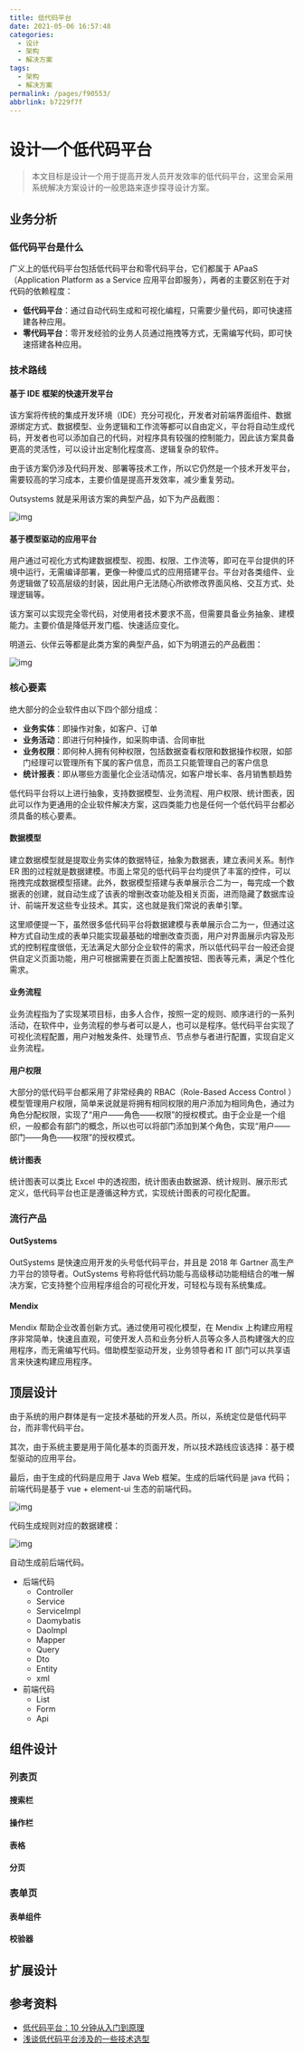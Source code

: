 ```yaml
---
title: 低代码平台
date: 2021-05-06 16:57:48
categories: 
  - 设计
  - 架构
  - 解决方案
tags: 
  - 架构
  - 解决方案
permalink: /pages/f90553/
abbrlink: b7229f7f
---
```


# 设计一个低代码平台

> 本文目标是设计一个用于提高开发人员开发效率的低代码平台，这里会采用系统解决方案设计的一般思路来逐步探寻设计方案。

## 业务分析

### 低代码平台是什么

广义上的低代码平台包括低代码平台和零代码平台，它们都属于 APaaS（Application Platform as a Service 应用平台即服务），两者的主要区别在于对代码的依赖程度：

- **低代码平台**：通过自动代码生成和可视化编程，只需要少量代码，即可快速搭建各种应用。
- **零代码平台**：零开发经验的业务人员通过拖拽等方式，无需编写代码，即可快速搭建各种应用。

### 技术路线

#### 基于 IDE 框架的快速开发平台

该方案将传统的集成开发环境（IDE）充分可视化，开发者对前端界面组件、数据源绑定方式、数据模型、业务逻辑和工作流等都可以自由定义，平台将自动生成代码，开发者也可以添加自己的代码，对程序具有较强的控制能力，因此该方案具备更高的灵活性，可以设计出定制化程度高、逻辑复杂的软件。

由于该方案仍涉及代码开发、部署等技术工作，所以它仍然是一个技术开发平台，需要较高的学习成本，主要价值是提高开发效率，减少重复劳动。

Outsystems 就是采用该方案的典型产品，如下为产品截图：

![img](https://raw.githubusercontent.com/dunwu/images/dev/snap/20210506193447.png)

#### 基于模型驱动的应用平台

用户通过可视化方式构建数据模型、视图、权限、工作流等，即可在平台提供的环境中运行，无需编译部署，更像一种傻瓜式的应用搭建平台。平台对各类组件、业务逻辑做了较高层级的封装，因此用户无法随心所欲修改界面风格、交互方式、处理逻辑等。

该方案可以实现完全零代码，对使用者技术要求不高，但需要具备业务抽象、建模能力。主要价值是降低开发门槛、快速适应变化。

明道云、伙伴云等都是此类方案的典型产品，如下为明道云的产品截图：

![img](https://raw.githubusercontent.com/dunwu/images/dev/snap/20210506193656.png)

### 核心要素

绝大部分的企业软件由以下四个部分组成：

- **业务实体**：即操作对象，如客户、订单
- **业务活动**：即进行何种操作，如采购申请、合同审批
- **业务权限**：即何种人拥有何种权限，包括数据查看权限和数据操作权限，如部门经理可以管理所有下属的客户信息，而员工只能管理自己的客户信息
- **统计报表**：即从哪些方面量化企业活动情况，如客户增长率、各月销售额趋势

低代码平台将以上进行抽象，支持数据模型、业务流程、用户权限、统计图表，因此可以作为更通用的企业软件解决方案，这四类能力也是任何一个低代码平台都必须具备的核心要素。

#### 数据模型

建立数据模型就是提取业务实体的数据特征，抽象为数据表，建立表间关系。制作 ER 图的过程就是数据建模。市面上常见的低代码平台均提供了丰富的控件，可以拖拽完成数据模型搭建。此外，数据模型搭建与表单展示合二为一，每完成一个数据表的创建，就自动生成了该表的增删改查功能及相关页面，进而隐藏了数据库设计、前端开发这些专业技术。其实，这也就是我们常说的表单引擎。

这里顺便提一下，虽然很多低代码平台将数据建模与表单展示合二为一，但通过这种方式自动生成的表单只能实现最基础的增删改查页面，用户对界面展示内容及形式的控制程度很低，无法满足大部分企业软件的需求，所以低代码平台一般还会提供自定义页面功能，用户可根据需要在页面上配置按钮、图表等元素，满足个性化需求。

#### 业务流程

业务流程指为了实现某项目标，由多人合作，按照一定的规则、顺序进行的一系列活动，在软件中，业务流程的参与者可以是人，也可以是程序。低代码平台实现了可视化流程配置，用户对触发条件、处理节点、节点参与者进行配置，实现自定义业务流程。

#### 用户权限

大部分的低代码平台都采用了非常经典的 RBAC（Role-Based Access Control ）模型管理用户权限，简单来说就是将拥有相同权限的用户添加为相同角色，通过为角色分配权限，实现了“用户——角色——权限”的授权模式。由于企业是一个组织，一般都会有部门的概念，所以也可以将部门添加到某个角色，实现“用户——部门——角色——权限”的授权模式。

#### 统计图表

统计图表可以类比 Excel 中的透视图，统计图表由数据源、统计规则、展示形式定义，低代码平台也正是遵循这种方式，实现统计图表的可视化配置。

### 流行产品

#### OutSystems

OutSystems 是快速应用开发的头号低代码平台，并且是 2018 年 Gartner 高生产力平台的领导者。OutSystems 号称将低代码功能与高级移动功能相结合的唯一解决方案，它支持整个应用程序组合的可视化开发，可轻松与现有系统集成。

#### Mendix

Mendix 帮助企业改善创新方式。通过使用可视化模型，在 Mendix 上构建应用程序非常简单，快速且直观，可使开发人员和业务分析人员等众多人员构建强大的应用程序，而无需编写代码。借助模型驱动开发，业务领导者和 IT 部门可以共享语言来快速构建应用程序。

## 顶层设计

由于系统的用户群体是有一定技术基础的开发人员。所以，系统定位是低代码平台，而非零代码平台。

其次，由于系统主要是用于简化基本的页面开发，所以技术路线应该选择：基于模型驱动的应用平台。

最后，由于生成的代码是应用于 Java Web 框架。生成的后端代码是 java 代码；前端代码是基于 vue + element-ui 生态的前端代码。

![img](https://raw.githubusercontent.com/dunwu/images/dev/snap/20210506200045.png)

代码生成规则对应的数据建模：

![img](https://raw.githubusercontent.com/dunwu/images/dev/snap/20210506200704.png)

自动生成前后端代码。

- 后端代码
  - Controller
  - Service
  - ServiceImpl
  - Daomybatis
  - DaoImpl
  - Mapper
  - Query
  - Dto
  - Entity
  - xml
- 前端代码
  - List
  - Form
  - Api

## 组件设计

### 列表页

#### 搜索栏

#### 操作栏

#### 表格

#### 分页

### 表单页

#### 表单组件

#### 校验器

## 扩展设计

## 参考资料

- [低代码平台：10 分钟从入门到原理](http://www.woshipm.com/it/4391545.html)
- [浅谈低代码平台涉及的一些技术选型](https://zhuanlan.zhihu.com/p/182211043)
